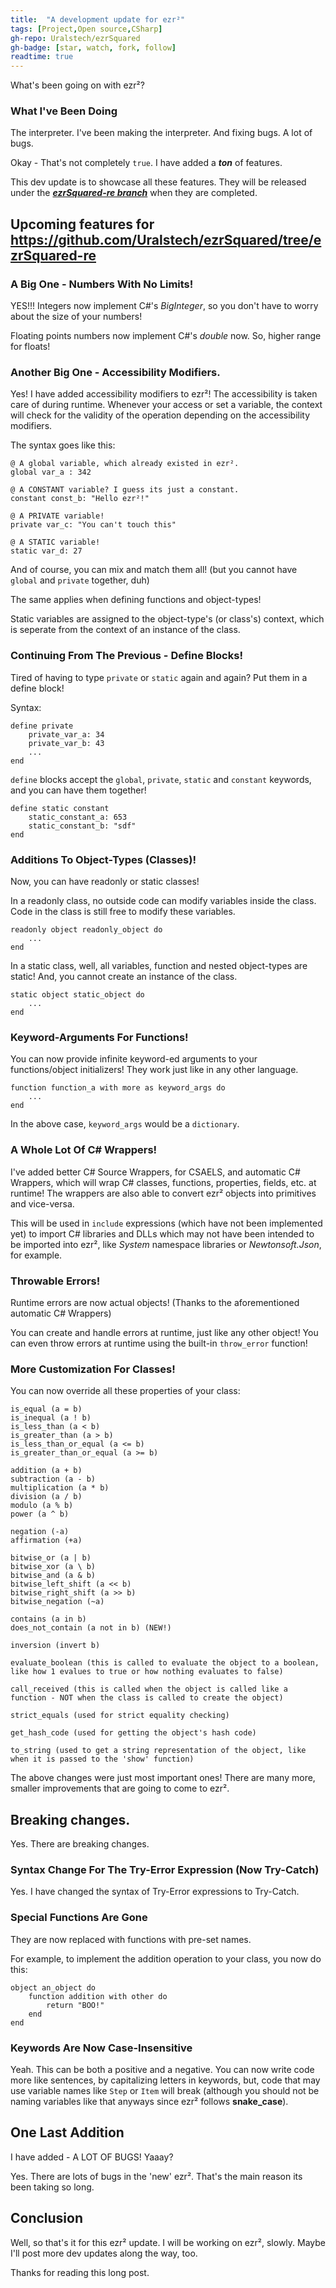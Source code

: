```yaml
---
title:  "A development update for ezr²"
tags: [Project,Open source,CSharp]
gh-repo: Uralstech/ezrSquared
gh-badge: [star, watch, fork, follow]
readtime: true
---
```


What's been going on with ezr²?

### What I've Been Doing

The interpreter. I've been making the interpreter. And fixing bugs. A lot of bugs.

Okay - That's not completely `true`. I have added a ***ton*** of features.

This dev update is to showcase all these features. They will be released under the [***ezrSquared-re branch***](https://github.com/Uralstech/ezrSquared/tree/ezrSquared-re) when they are completed.

## Upcoming features for https://github.com/Uralstech/ezrSquared/tree/ezrSquared-re

### A Big One - Numbers With No Limits!
YES!!! Integers now implement C#'s *BigInteger*, so you don't have to worry about the size of your numbers!

Floating points numbers now implement C#'s *double* now. So, higher range for floats!

### Another Big One - Accessibility Modifiers.

Yes! I have added accessibility modifiers to ezr²! The accessibility is taken care of during runtime. Whenever your access or set a variable, the context will check for the validity of the operation depending on the accessibility modifiers.

The syntax goes like this:
```ezrSquared
@ A global variable, which already existed in ezr².
global var_a : 342

@ A CONSTANT variable? I guess its just a constant.
constant const_b: "Hello ezr²!"

@ A PRIVATE variable!
private var_c: "You can't touch this"

@ A STATIC variable!
static var_d: 27
```

And of course, you can mix and match them all!
(but you cannot have `global` and `private` together, duh)

The same applies when defining functions and object-types!

Static variables are assigned to the object-type's (or class's) context, which is seperate from the context of an instance of the class.

### Continuing From The Previous - Define Blocks!

Tired of having to type `private` or `static` again and again? Put them in a define block!

Syntax:
```ezrSquared
define private
    private_var_a: 34
    private_var_b: 43
    ...
end
```

`define` blocks accept the `global`, `private`, `static` and `constant` keywords, and you can have them together!

```ezrSquared
define static constant
    static_constant_a: 653
    static_constant_b: "sdf"
end
```

### Additions To Object-Types (Classes)!

Now, you can have readonly or static classes!

In a readonly class, no outside code can modify variables inside the class. Code in the class is still free to modify these variables.

```ezrSquared
readonly object readonly_object do
    ...
end
```

In a static class, well, all variables, function and nested object-types are static! And, you cannot create an instance of the class.

```ezrSquared
static object static_object do
    ...
end
```

### Keyword-Arguments For Functions!

You can now provide infinite keyword-ed arguments to your functions/object initializers! They work just like in any other language.

```ezrSquared
function function_a with more as keyword_args do
    ...
end
```

In the above case, `keyword_args` would be a `dictionary`.

### A Whole Lot Of C# Wrappers!

I've added better C# Source Wrappers, for CSAELS, and automatic C# Wrappers, which will wrap C# classes, functions, properties, fields, etc.
at runtime! The wrappers are also able to convert ezr² objects into primitives and vice-versa.

This will be used in `include` expressions (which have not been implemented yet) to import C# libraries and DLLs which may not have been intended
to be imported into ezr², like *System* namespace libraries or *Newtonsoft.Json*, for example.

### Throwable Errors!

Runtime errors are now actual objects! (Thanks to the aforementioned automatic C# Wrappers)

You can create and handle errors at runtime, just like any other object! You can even throw errors at runtime using the built-in `throw_error` function!

### More Customization For Classes!

You can now override all these properties of your class:

```
is_equal (a = b)
is_inequal (a ! b)
is_less_than (a < b)
is_greater_than (a > b)
is_less_than_or_equal (a <= b)
is_greater_than_or_equal (a >= b)

addition (a + b)
subtraction (a - b)
multiplication (a * b)
division (a / b)
modulo (a % b)
power (a ^ b)

negation (-a)
affirmation (+a)

bitwise_or (a | b)
bitwise_xor (a \ b)
bitwise_and (a & b)
bitwise_left_shift (a << b)
bitwise_right_shift (a >> b)
bitwise_negation (~a)

contains (a in b)
does_not_contain (a not in b) (NEW!)

inversion (invert b)

evaluate_boolean (this is called to evaluate the object to a boolean, like how 1 evalues to true or how nothing evaluates to false)

call_received (this is called when the object is called like a function - NOT when the class is called to create the object)

strict_equals (used for strict equality checking)

get_hash_code (used for getting the object's hash code)

to_string (used to get a string representation of the object, like when it is passed to the 'show' function)
```

The above changes were just most important ones! There are many more, smaller improvements that are going to come to ezr².

## Breaking changes.

Yes. There are breaking changes.

### Syntax Change For The Try-Error Expression (Now Try-Catch)

Yes. I have changed the syntax of Try-Error expressions to Try-Catch.

### Special Functions Are Gone

They are now replaced with functions with pre-set names.

For example, to implement the addition operation to your class, you now do this:
```ezrSquared
object an_object do
    function addition with other do
        return "BOO!"
    end
end
```

### Keywords Are Now Case-Insensitive

Yeah. This can be both a positive and a negative. You can now write code more like sentences, by capitalizing letters in keywords, but, code
that may use variable names like `Step` or `Item` will break (although you should not be naming variables like that anyways since ezr² follows
**snake_case**).

## One Last Addition

I have added - A LOT OF BUGS! Yaaay?

Yes. There are lots of bugs in the 'new' ezr². That's the main reason its been taking so long.

## Conclusion

Well, so that's it for this ezr² update. I will be working on ezr², slowly. Maybe I'll post more dev updates along the way, too.

Thanks for reading this long post.
